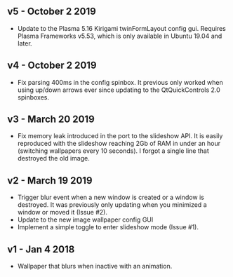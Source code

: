 ## v5 - October 2 2019

* Update to the Plasma 5.16 Kirigami twinFormLayout config gui. Requires Plasma Frameworks v5.53, which is only available in Ubuntu 19.04 and later.

## v4 - October 2 2019

* Fix parsing 400ms in the config spinbox. It previous only worked when using up/down arrows ever since updating to the QtQuickControls 2.0 spinboxes.

## v3 - March 20 2019

* Fix memory leak introduced in the port to the slideshow API. It is easily reproduced with the slideshow reaching 2Gb of RAM in under an hour (switching wallpapers every 10 seconds). I forgot a single line that destroyed the old image.

## v2 - March 19 2019

* Trigger blur event when a new window is created or a window is destroyed. It was previously only updating when you minimized a window or moved it (Issue #2).
* Update to the new image wallpaper config GUI
* Implement a simple toggle to enter slideshow mode (Issue #1).

## v1 - Jan 4 2018

* Wallpaper that blurs when inactive with an animation.
